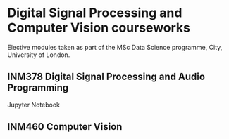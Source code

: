 # Digital Signal Processing and Computer Vision courseworks

Elective modules taken as part of the MSc Data Science programme, City, University of London.

## INM378 Digital Signal Processing and Audio Programming

Jupyter Notebook

## INM460 Computer Vision

